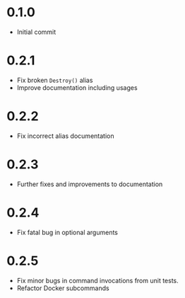# 0.1.0
* Initial commit

# 0.2.1
* Fix broken `Destroy()` alias
* Improve documentation including usages

# 0.2.2
* Fix incorrect alias documentation

# 0.2.3
* Further fixes and improvements to documentation

# 0.2.4
* Fix fatal bug in optional arguments

# 0.2.5
* Fix minor bugs in command invocations from unit tests.
* Refactor Docker subcommands
